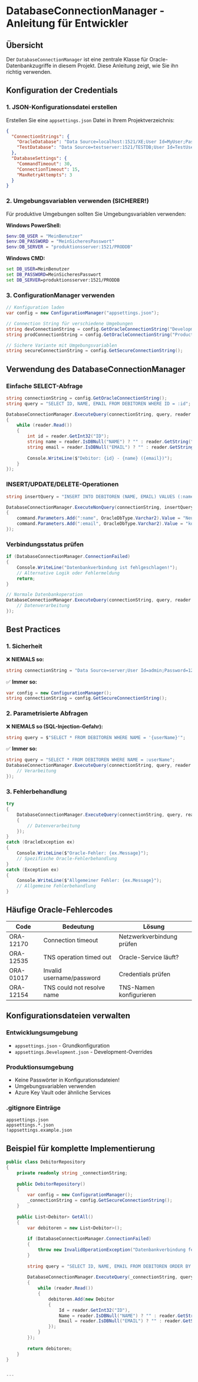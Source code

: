 # DatabaseConnectionManager - Anleitung für Entwickler

## Übersicht

Der `DatabaseConnectionManager` ist eine zentrale Klasse für Oracle-Datenbankzugriffe in diesem Projekt. Diese Anleitung zeigt, wie Sie ihn richtig verwenden.

## Konfiguration der Credentials

### 1. JSON-Konfigurationsdatei erstellen

Erstellen Sie eine `appsettings.json` Datei in Ihrem Projektverzeichnis:

```json
{
  "ConnectionStrings": {
    "OracleDatabase": "Data Source=localhost:1521/XE;User Id=MyUser;Password=MyPassword;",
    "TestDatabase": "Data Source=testserver:1521/TESTDB;User Id=TestUser;Password=TestPass;"
  },
  "DatabaseSettings": {
    "CommandTimeout": 30,
    "ConnectionTimeout": 15,
    "MaxRetryAttempts": 3
  }
}
```

### 2. Umgebungsvariablen verwenden (SICHERER!)

Für produktive Umgebungen sollten Sie Umgebungsvariablen verwenden:

**Windows PowerShell:**
```powershell
$env:DB_USER = "MeinBenutzer"
$env:DB_PASSWORD = "MeinSicheresPasswort"
$env:DB_SERVER = "produktionsserver:1521/PRODDB"
```

**Windows CMD:**
```cmd
set DB_USER=MeinBenutzer
set DB_PASSWORD=MeinSicheresPasswort
set DB_SERVER=produktionsserver:1521/PRODDB
```

### 3. ConfigurationManager verwenden

```csharp
// Konfiguration laden
var config = new ConfigurationManager("appsettings.json");

// Connection String für verschiedene Umgebungen
string devConnectionString = config.GetOracleConnectionString("Development");
string prodConnectionString = config.GetOracleConnectionString("Production");

// Sichere Variante mit Umgebungsvariablen
string secureConnectionString = config.GetSecureConnectionString();
```

## Verwendung des DatabaseConnectionManager

### Einfache SELECT-Abfrage

```csharp
string connectionString = config.GetOracleConnectionString();
string query = "SELECT ID, NAME, EMAIL FROM DEBITOREN WHERE ID = :id";

DatabaseConnectionManager.ExecuteQuery(connectionString, query, reader =>
{
    while (reader.Read())
    {
        int id = reader.GetInt32("ID");
        string name = reader.IsDBNull("NAME") ? "" : reader.GetString("NAME");
        string email = reader.IsDBNull("EMAIL") ? "" : reader.GetString("EMAIL");
        
        Console.WriteLine($"Debitor: {id} - {name} ({email})");
    }
});
```

### INSERT/UPDATE/DELETE-Operationen

```csharp
string insertQuery = "INSERT INTO DEBITOREN (NAME, EMAIL) VALUES (:name, :email)";

DatabaseConnectionManager.ExecuteNonQuery(connectionString, insertQuery, command =>
{
    command.Parameters.Add(":name", OracleDbType.Varchar2).Value = "Neue Firma GmbH";
    command.Parameters.Add(":email", OracleDbType.Varchar2).Value = "kontakt@neuefirma.de";
});
```

### Verbindungsstatus prüfen

```csharp
if (DatabaseConnectionManager.ConnectionFailed)
{
    Console.WriteLine("Datenbankverbindung ist fehlgeschlagen!");
    // Alternative Logik oder Fehlermeldung
    return;
}

// Normale Datenbankoperation
DatabaseConnectionManager.ExecuteQuery(connectionString, query, reader => {
    // Datenverarbeitung
});
```

## Best Practices

### 1. Sicherheit

❌ **NIEMALS so:**
```csharp
string connectionString = "Data Source=server;User Id=admin;Password=123456;";
```

✅ **Immer so:**
```csharp
var config = new ConfigurationManager();
string connectionString = config.GetSecureConnectionString();
```

### 2. Parametrisierte Abfragen

❌ **NIEMALS so (SQL-Injection-Gefahr):**
```csharp
string query = $"SELECT * FROM DEBITOREN WHERE NAME = '{userName}'";
```

✅ **Immer so:**
```csharp
string query = "SELECT * FROM DEBITOREN WHERE NAME = :userName";
DatabaseConnectionManager.ExecuteQuery(connectionString, query, reader => {
    // Verarbeitung
});
```

### 3. Fehlerbehandlung

```csharp
try
{
    DatabaseConnectionManager.ExecuteQuery(connectionString, query, reader =>
    {
        // Datenverarbeitung
    });
}
catch (OracleException ex)
{
    Console.WriteLine($"Oracle-Fehler: {ex.Message}");
    // Spezifische Oracle-Fehlerbehandlung
}
catch (Exception ex)
{
    Console.WriteLine($"Allgemeiner Fehler: {ex.Message}");
    // Allgemeine Fehlerbehandlung
}
```

## Häufige Oracle-Fehlercodes

| Code | Bedeutung | Lösung |
|------|-----------|---------|
| ORA-12170 | Connection timeout | Netzwerkverbindung prüfen |
| ORA-12535 | TNS operation timed out | Oracle-Service läuft? |
| ORA-01017 | Invalid username/password | Credentials prüfen |
| ORA-12154 | TNS could not resolve name | TNS-Namen konfigurieren |

## Konfigurationsdateien verwalten

### Entwicklungsumgebung
- `appsettings.json` - Grundkonfiguration
- `appsettings.Development.json` - Development-Overrides

### Produktionsumgebung
- Keine Passwörter in Konfigurationsdateien!
- Umgebungsvariablen verwenden
- Azure Key Vault oder ähnliche Services

### .gitignore Einträge
```
appsettings.json
appsettings.*.json
!appsettings.example.json
```

## Beispiel für komplette Implementierung

```csharp
public class DebitorRepository
{
    private readonly string _connectionString;
    
    public DebitorRepository()
    {
        var config = new ConfigurationManager();
        _connectionString = config.GetSecureConnectionString();
    }
    
    public List<Debitor> GetAll()
    {
        var debitoren = new List<Debitor>();
        
        if (DatabaseConnectionManager.ConnectionFailed)
        {
            throw new InvalidOperationException("Datenbankverbindung fehlgeschlagen");
        }
        
        string query = "SELECT ID, NAME, EMAIL FROM DEBITOREN ORDER BY NAME";
        
        DatabaseConnectionManager.ExecuteQuery(_connectionString, query, reader =>
        {
            while (reader.Read())
            {
                debitoren.Add(new Debitor
                {
                    Id = reader.GetInt32("ID"),
                    Name = reader.IsDBNull("NAME") ? "" : reader.GetString("NAME"),
                    Email = reader.IsDBNull("EMAIL") ? "" : reader.GetString("EMAIL")
                });
            }
        });
        
        return debitoren;
    }
}


---

